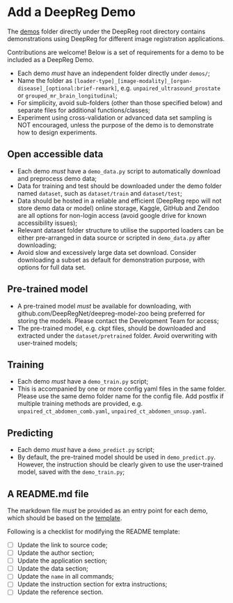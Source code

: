 # Add a DeepReg Demo

The [demos](https://github.com/DeepRegNet/DeepReg/tree/main/demos) folder directly under
the DeepReg root directory contains demonstrations using DeepReg for different image
registration applications.

Contributions are welcome! Below is a set of requirements for a demo to be included as a
DeepReg Demo.

- Each demo _must_ have an independent folder directly under `demos/`;
- Name the folder as
  `[loader-type]_[image-modality]_[organ-disease]_[optional:brief-remark]`, e.g.
  `unpaired_ultrasound_prostate` or `grouped_mr_brain_longitudinal`;
- For simplicity, avoid sub-folders (other than those specified below) and separate
  files for additional functions/classes;
- Experiment using cross-validation or advanced data set sampling is NOT encouraged,
  unless the purpose of the demo is to demonstrate how to design experiments.

## Open accessible data

- Each demo _must_ have a `demo_data.py` script to automatically download and preprocess
  demo data;
- Data for training and test should be downloaded under the demo folder named `dataset`,
  such as `dataset/train` and `dataset/test`;
- Data should be hosted in a reliable and efficient (DeepReg repo will not store demo
  data or model) online storage, Kaggle, GitHub and Zendoo are all options for non-login
  access (avoid google drive for known accessibility issues);
- Relevant dataset folder structure to utilise the supported loaders can be either
  pre-arranged in data source or scripted in `demo_data.py` after downloading;
- Avoid slow and excessively large data set download. Consider downloading a subset as
  default for demonstration purpose, with options for full data set.

## Pre-trained model

- A pre-trained model _must_ be available for downloading, with
  github.com/DeepRegNet/deepreg-model-zoo being preferred for storing the models. Please
  contact the Development Team for access;
- The pre-trained model, e.g. ckpt files, should be downloaded and extracted under the
  `dataset/pretrained` folder. Avoid overwriting with user-trained models;

## Training

- Each demo _must_ have a `demo_train.py` script;
- This is accompanied by one or more config yaml files in the same folder. Please use
  the same demo folder name for the config file. Add postfix if multiple training
  methods are provided, e.g. `unpaired_ct_abdomen_comb.yaml`,
  `unpaired_ct_abdomen_unsup.yaml`.

## Predicting

- Each demo _must_ have a `demo_predict.py` script;
- By default, the pre-trained model should be used in `demo_predict.py`. However, the
  instruction should be clearly given to use the user-trained model, saved with the
  `demo_train.py`;

## A README.md file

The markdown file _must_ be provided as an entry point for each demo, which should be
based on the [template](../demo/readme_template.html).

Following is a checklist for modifying the README template:

- [ ] Update the link to source code;
- [ ] Update the author section;
- [ ] Update the application section;
- [ ] Update the data section;
- [ ] Update the `name` in all commands;
- [ ] Update the instruction section for extra instructions;
- [ ] Update the reference section.
